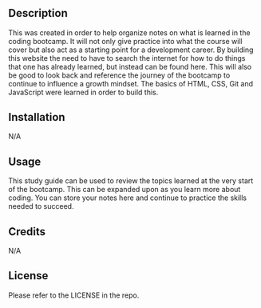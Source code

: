 # <Prework Study Guide Webpage>

## Description

This was created in order to help organize notes on what is learned in the coding bootcamp. It will not only give practice into what the course will cover but also act as a starting point for a development career. By building this website the need to have to search the internet for how to do things that one has already learned, but instead can be found here. This will also be good to look back and reference the journey of the bootcamp to continue to influence a growth mindset. The basics of HTML, CSS, Git and JavaScript were learned in order to build this.


## Installation

N/A

## Usage

This study guide can be used to review the topics learned at the very start of the bootcamp. This can be expanded upon as you learn more about coding. You can store your notes here and continue to practice the skills needed to succeed. 


## Credits

N/A

## License

Please refer to the LICENSE in the repo.